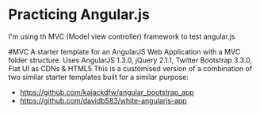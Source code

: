 Practicing Angular.js 
==============================
I'm using th MVC (Model view controller) framework to test angular.js

#MVC
A starter template for an AngularJS Web Application with a MVC folder structure.
Uses AngularJS 1.3.0, jQuery 2.1.1, Twitter Bootstrap 3.3.0, Flat UI as CDNs &amp; HTML5
This is a customised version of a combination of two similar starter templates built for a similar purpose:

* https://github.com/kajackdfw/angular_bootstrap_app
* https://github.com/davidb583/white-angularjs-app
